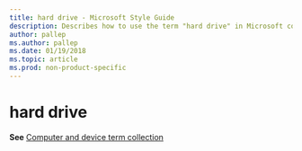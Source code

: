 ```yaml
---
title: hard drive - Microsoft Style Guide
description: Describes how to use the term "hard drive" in Microsoft content.
author: pallep
ms.author: pallep
ms.date: 01/19/2018
ms.topic: article
ms.prod: non-product-specific
---
```


# hard drive

**See** [Computer and device term collection](~/a-z-word-list-term-collections/term-collections/computer-device-terms.md)
